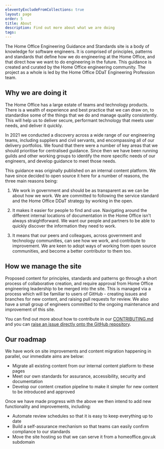 ```yaml
---
eleventyExcludeFromCollections: true
layout: page
order: 5
title: About
description: Find out more about what we are doing
tags:
---
```


The Home Office Engineering Guidance and Standards site is a body of knowledge for software engineers. It is comprised of principles, patterns and standards that define how we do engineering at the Home Office, and that direct how we want to do engineering in the future. This guidance is created and curated by the Home Office engineering community. The project as a whole is led by the Home Office DDaT Engineering Profession team.

## Why we are doing it

The Home Office has a large estate of teams and technology products. There is a wealth of experience and best practice that we can draw on, to standardise some of the things that we do and manage quality consistently. This will help us to deliver secure, performant technology that meets user needs, and deliver it quickly.

In 2021 we conducted a discovery across a wide range of our engineering teams, including suppliers and civil servants, and encompassing all of our delivery portfolios. We found that there were a number of key areas that we should prioritise for centralised guidance. Since then we have been running guilds and other working groups to identify the more specific needs of our engineers, and develop guidance to meet those needs.

This guidance was originally published on an internal content platform. We have since decided to open source it here for a number of reasons, the three main reasons being:

1. We work in government and should be as transparent as we can be about how we work. We are committed to following the service standard and the Home Office DDaT strategy by working in the open.

2. It makes it easier for people to find and use. Navigating around the different internal locations of documentation in the Home Office isn't always straightforward. We want our people and partners to be able to quickly discover the information they need to work.

3. It means that our peers and colleagues, across government and technology communities, can see how we work, and contribute to improvement. We are keen to adopt ways of working from open source communities, and become a better contributor to them too.

## How we manage the site

Proposed content for principles, standards and patterns go through a short process of collaborative creation, and require approval from Home Office engineering leadership to be merged into the site. This is managed via a process which will be familiar to users of GitHub - creating issues and branches for new content, and raising pull requests for review. We also have a small group of engineers committed to the ongoing maintenance and improvement of this site.

You can find out more about how to contribute in our [CONTRIBUTING.md](https://github.com/HO-CTO/engineering-guidance-and-standards/blob/main/CONTRIBUTING.md) and you can [raise an issue directly onto the GitHub repository](https://github.com/HO-CTO/engineering-guidance-and-standards/issues).

## Our roadmap

We have work on site improvements and content migration happening in parallel, our immediate aims are below:

- Migrate all existing content from our internal content platform to these pages
- Meet our own standards for assurance, accessibility, security and documentation
- Develop our content creation pipeline to make it simpler for new content to be introduced and approved

Once we have made progress with the above we then intend to add new functionality and improvements, including:

- Automate review schedules so that it is easy to keep everything up to date
- Build a self-assurance mechanism so that teams can easily confirm compliance to our standards
- Move the site hosting so that we can serve it from a homeoffice.gov.uk subdomain

